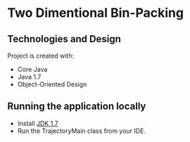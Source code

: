 # Two Dimentional Bin-Packing
## Technologies and Design  
Project is created with:
* Core Java
* Java 1.7
* Object-Oriented Design 
## Running the application locally
* Install [JDK 1.7](https://www.oracle.com/ca-en/java/technologies/javase/javase-jdk8-downloads.html)
* Run the TrajectoryMain class from your IDE.
